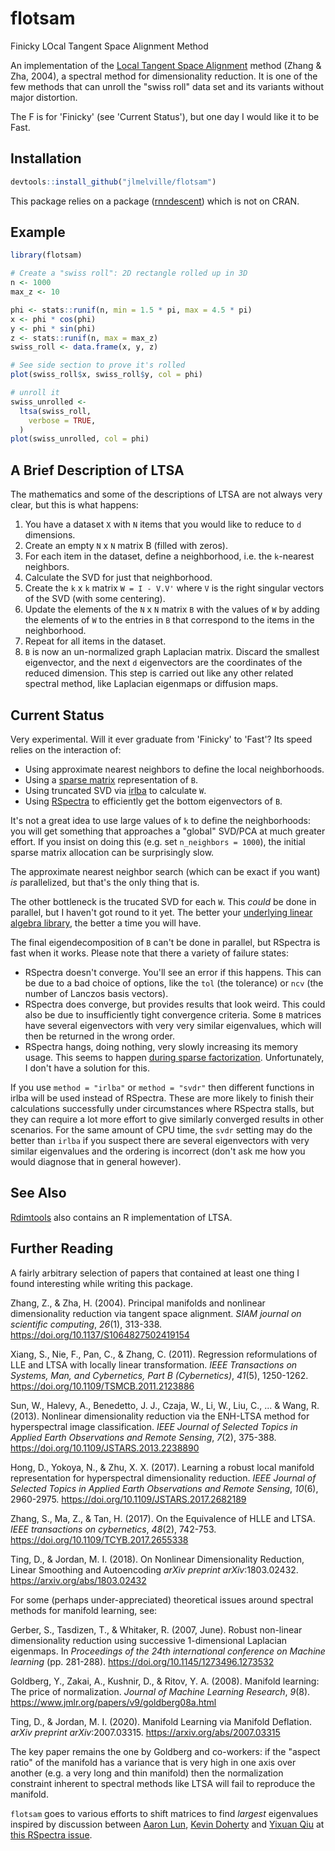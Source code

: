 # flotsam

Finicky LOcal Tangent Space Alignment Method

<!-- badges: start -->
<!-- badges: end -->

An implementation of the [Local Tangent Space
Alignment](https://doi.org/10.1137/S1064827502419154) method (Zhang & Zha,
2004), a spectral method for dimensionality reduction. It is one of the few
methods that can unroll the "swiss roll" data set and its variants without
major distortion.

The F is for 'Finicky' (see 'Current Status'), but one day I would like it to
be Fast.

## Installation

``` r
devtools::install_github("jlmelville/flotsam")
```

This package relies on a package
([rnndescent](https://www.github.com/jlmelville/rnndescent)) which is not on
CRAN.

## Example

``` r
library(flotsam)

# Create a "swiss roll": 2D rectangle rolled up in 3D
n <- 1000
max_z <- 10

phi <- stats::runif(n, min = 1.5 * pi, max = 4.5 * pi)
x <- phi * cos(phi)
y <- phi * sin(phi)
z <- stats::runif(n, max = max_z)
swiss_roll <- data.frame(x, y, z)

# See side section to prove it's rolled
plot(swiss_roll$x, swiss_roll$y, col = phi)

# unroll it
swiss_unrolled <-
  ltsa(swiss_roll,
    verbose = TRUE,
  )
plot(swiss_unrolled, col = phi)
```

## A Brief Description of LTSA

The mathematics and some of the descriptions of LTSA are not always very clear,
but this is what happens:

1. You have a dataset `X` with `N` items that you would like to reduce to `d`
dimensions.
1. Create an empty `N` x `N` matrix B (filled with zeros).
1. For each item in the dataset, define a neighborhood, i.e. the `k`-nearest
neighbors.
1. Calculate the SVD for just that neighborhood.
1. Create the `k` x `k` matrix `W = I - V.V'` where `V` is the right singular
vectors of the SVD (with some centering).
1. Update the elements of the `N` x `N` matrix `B` with the values of `W` by
adding the elements of `W` to the entries in `B` that correspond to the items in
the neighborhood.
1. Repeat for all items in the dataset.
1. `B` is now an un-normalized graph Laplacian matrix. Discard the smallest
eigenvector, and the next `d` eigenvectors are the coordinates of the reduced
dimension. This step is carried out like any other related spectral method, like
Laplacian eigenmaps or diffusion maps.

## Current Status

Very experimental. Will it ever graduate from 'Finicky' to 'Fast'? Its speed
relies on the interaction of:

* Using approximate nearest neighbors to define the local neighborhoods.
* Using a [sparse matrix](https://cran.r-project.org/package=Matrix)
representation of `B`.
* Using truncated SVD via [irlba](https://cran.r-project.org/package=irlba) to
calculate `W`.
* Using [RSpectra](https://cran.r-project.org/package=RSpectra) to efficiently
get the bottom eigenvectors of `B`.

It's not a great idea to use large values of `k` to define the neighborhoods:
you will get something that approaches a "global" SVD/PCA at much greater
effort. If you insist on doing this (e.g. set `n_neighbors = 1000`), the initial
sparse matrix allocation can be surprisingly slow.

The approximate nearest neighbor search (which can be exact if you want) *is*
parallelized, but that's the only thing that is.

The other bottleneck is the trucated SVD for each `W`. This *could* be done in
parallel, but I haven't got round to it yet. The better your [underlying linear
algebra library](https://csantill.github.io/RPerformanceWBLAS/), the better a
time you will have.

The final eigendecomposition of `B` can't be done in parallel, but RSpectra is
fast when it works. Please note that there a variety of failure states:

* RSpectra doesn't converge. You'll see an error if this happens. This can be
due to a bad choice of options, like the `tol` (the tolerance) or `ncv` (the
number of Lanczos basis vectors).
* RSpectra does converge, but provides results that look weird. This could
also be due to insufficiently tight convergence criteria. Some `B` matrices
have several eigenvectors with very very similar eigenvalues, which will then
be returned in the wrong order.
* RSpectra hangs, doing nothing, very slowly increasing its memory usage. This
seems to happen [during sparse
factorization](https://github.com/yixuan/spectra/issues/126). Unfortunately, I
don't have a solution for this.

If you use `method = "irlba"` or `method = "svdr"` then different functions in
irlba will be used instead of RSpectra. These are more likely to finish their
calculations successfully under circumstances where RSpectra stalls, but they
can require a lot more effort to give similarly converged results in other
scenarios. For the same amount of CPU time, the `svdr` setting may do the better
than `irlba` if you suspect there are several eigenvectors with very similar
eigenvalues and the ordering is incorrect (don't ask me how you would diagnose
that in general however).

## See Also

[Rdimtools](https://github.com/kisungyou/Rdimtools) also contains an R
implementation of LTSA.

## Further Reading

A fairly arbitrary selection of papers that contained at least one thing I found
interesting while writing this package.

Zhang, Z., & Zha, H. (2004). 
Principal manifolds and nonlinear dimensionality reduction via tangent space alignment. 
*SIAM journal on scientific computing*, *26*(1), 313-338.
<https://doi.org/10.1137/S1064827502419154>

Xiang, S., Nie, F., Pan, C., & Zhang, C. (2011). 
Regression reformulations of LLE and LTSA with locally linear transformation. 
*IEEE Transactions on Systems, Man, and Cybernetics, Part B (Cybernetics)*, *41*(5), 1250-1262.
<https://doi.org/10.1109/TSMCB.2011.2123886>

Sun, W., Halevy, A., Benedetto, J. J., Czaja, W., Li, W., Liu, C., ... & Wang, R. (2013). 
Nonlinear dimensionality reduction via the ENH-LTSA method for hyperspectral image classification.
*IEEE Journal of Selected Topics in Applied Earth Observations and Remote Sensing*, *7*(2), 375-388.
<https://doi.org/10.1109/JSTARS.2013.2238890>

Hong, D., Yokoya, N., & Zhu, X. X. (2017). 
Learning a robust local manifold representation for hyperspectral dimensionality reduction. 
*IEEE Journal of Selected Topics in Applied Earth Observations and Remote Sensing*, *10*(6), 2960-2975.
<https://doi.org/10.1109/JSTARS.2017.2682189>

Zhang, S., Ma, Z., & Tan, H. (2017).
On the Equivalence of HLLE and LTSA.
*IEEE transactions on cybernetics*, *48*(2), 742-753.
<https://doi.org/10.1109/TCYB.2017.2655338>

Ting, D., & Jordan, M. I. (2018).
On Nonlinear Dimensionality Reduction, Linear Smoothing and Autoencoding
*arXiv preprint* *arXiv*:1803.02432.
<https://arxiv.org/abs/1803.02432>

For some (perhaps under-appreciated) theoretical issues around spectral methods
for manifold learning, see:

Gerber, S., Tasdizen, T., & Whitaker, R. (2007, June). 
Robust non-linear dimensionality reduction using successive 1-dimensional Laplacian eigenmaps. 
In *Proceedings of the 24th international conference on Machine learning* (pp. 281-288).
<https://doi.org/10.1145/1273496.1273532>

Goldberg, Y., Zakai, A., Kushnir, D., & Ritov, Y. A. (2008). 
Manifold learning: The price of normalization.
*Journal of Machine Learning Research*, *9*(8).
<https://www.jmlr.org/papers/v9/goldberg08a.html>

Ting, D., & Jordan, M. I. (2020).
Manifold Learning via Manifold Deflation.
*arXiv preprint* *arXiv*:2007.03315.
<https://arxiv.org/abs/2007.03315>

The key paper remains the one by Goldberg and co-workers: if the "aspect ratio"
of the manifold has a variance that is very high in one axis over another (e.g.
a very long and thin manifold) then the normalization constraint inherent to
spectral methods like LTSA will fail to reproduce the manifold.

`flotsam` goes to various efforts to shift matrices to find *largest* eigenvalues
inspired by discussion between [Aaron Lun](https://github.com/LTLA), 
[Kevin Doherty](https://github.com/keevindoherty) and 
[Yixuan Qiu](https://github.com/yixuan) at [this RSpectra issue](https://github.com/yixuan/spectra/issues/126).
